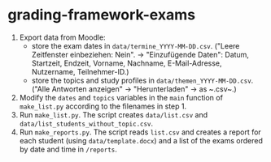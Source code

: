 # grading-framework-exams

1. Export data from Moodle: 
   - store the exam dates in `data/termine_YYYY-MM-DD.csv`. ("Leere Zeitfenster einbeziehen: Nein". → "Einzufügende Daten": Datum, Startzeit, Endzeit, Vorname, Nachname, E-Mail-Adresse, Nutzername, Teilnehmer-ID.)
   - store the topics and study profiles in `data/themen_YYYY-MM-DD.csv`. ("Alle Antworten anzeigen" → "Herunterladen" → as ~.csv~.)
2. Modify the `dates` and `topics` variables in the `main` function of `make_list.py` according to the filenames in step 1.
3. Run `make_list.py`. The script creates `data/list.csv` and `data/list_students_without_topic.csv`.
4. Run `make_reports.py`. The script reads `list.csv` and creates a report for each student (using `data/template.docx`) and a list of the exams ordered by date and time in `/reports`.
